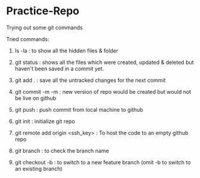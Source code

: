 # Practice-Repo
Trying out some git commands

Tried commands:

1. ls -la : to show all the hidden files & folder

2. git status : shows all the files which were created, updated & deleted but haven't been saved in a commit yet.

3. git add . : save all the untracked changes for the next commit

4. git commit -m <msg> -m <description> : new version of repo would be created but would not be live on github

5. git push : push commit from local machine to github

6. git init : initialize git repo

7. git remote add origin <ssh_key> : To host the code to an empty github repo

8. git branch : to check the branch name

9. git checkout -b <feature-branch> : to switch to a new feature branch (omit -b to switch to an existing branch)

